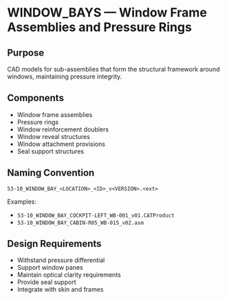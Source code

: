 # WINDOW_BAYS — Window Frame Assemblies and Pressure Rings

## Purpose

CAD models for sub-assemblies that form the structural framework around windows, maintaining pressure integrity.

## Components

- Window frame assemblies
- Pressure rings
- Window reinforcement doublers
- Window reveal structures
- Window attachment provisions
- Seal support structures

## Naming Convention

```
53-10_WINDOW_BAY_<LOCATION>_<ID>_v<VERSION>.<ext>
```

Examples:
- `53-10_WINDOW_BAY_COCKPIT-LEFT_WB-001_v01.CATProduct`
- `53-10_WINDOW_BAY_CABIN-R05_WB-015_v02.asm`

## Design Requirements

- Withstand pressure differential
- Support window panes
- Maintain optical clarity requirements
- Provide seal support
- Integrate with skin and frames
